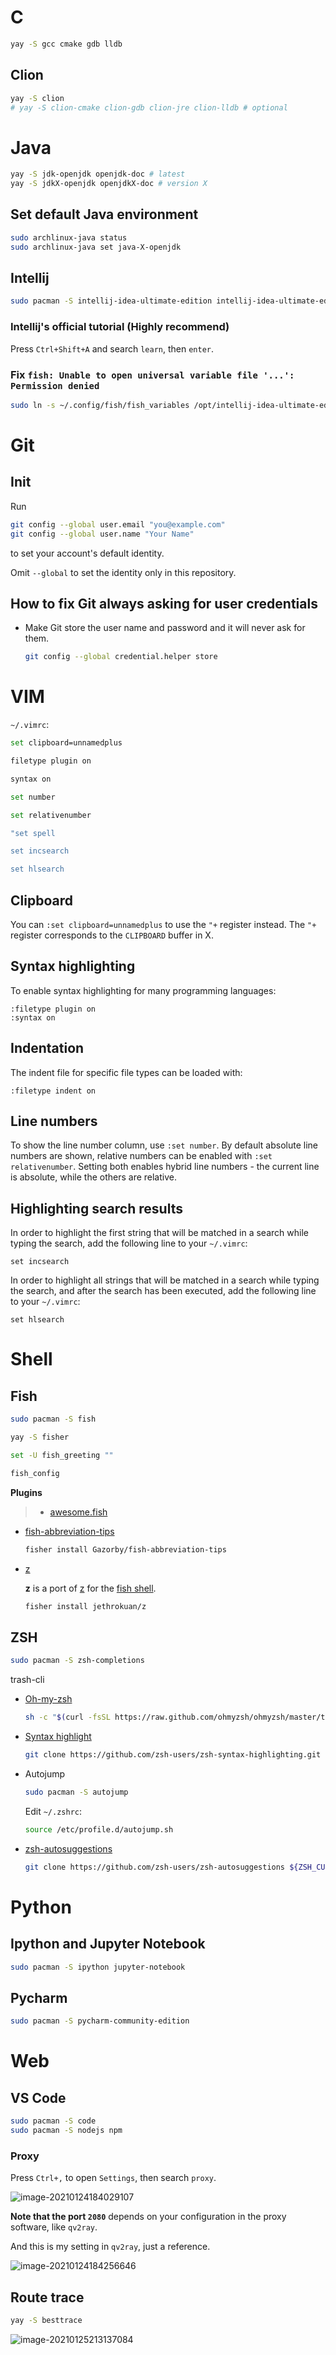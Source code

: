 # C

```bash
yay -S gcc cmake gdb lldb
```



## Clion

```bash
yay -S clion 
# yay -S clion-cmake clion-gdb clion-jre clion-lldb # optional
```







# Java

```bash
yay -S jdk-openjdk openjdk-doc # latest
yay -S jdkX-openjdk openjdkX-doc # version X
```



## Set default Java environment

```bash
sudo archlinux-java status
sudo archlinux-java set java-X-openjdk
```





## Intellij

```bash
sudo pacman -S intellij-idea-ultimate-edition intellij-idea-ultimate-edition-jre
```





### Intellij's official tutorial (Highly recommend)

Press `Ctrl+Shift+A` and search `learn`, then `enter`.







### Fix `fish: Unable to open universal variable file '...': Permission denied`

```bash
sudo ln -s ~/.config/fish/fish_variables /opt/intellij-idea-ultimate-edition/plugins/terminal/fish/fish_variables
```







# Git

## Init

Run

```bash
git config --global user.email "you@example.com"
git config --global user.name "Your Name"
```

to set your account's default identity.

Omit `--global` to set the identity only in this repository.





## How to fix Git always asking for user credentials

- Make Git store the user name and password and it will never ask for them.

    ```bash
    git config --global credential.helper store
    ```







# VIM

`~/.vimrc`:

```bash
set clipboard=unnamedplus

filetype plugin on

syntax on

set number

set relativenumber

"set spell

set incsearch

set hlsearch
```



## Clipboard

You can `:set clipboard=unnamedplus` to use the `"+` register instead. The `"+` register corresponds to the `CLIPBOARD` buffer in X.



## Syntax highlighting

To enable syntax highlighting for many programming languages:

```
:filetype plugin on
:syntax on
```



## Indentation

The indent file for specific file types can be loaded with:

```
:filetype indent on
```



## Line numbers

To show the line number column, use `:set number`. By default absolute line numbers are shown, relative numbers can be enabled with `:set relativenumber`. Setting both enables hybrid line numbers - the current line is absolute, while the others are relative.





## Highlighting search results

In order to highlight the first string that will be matched in a search while typing the search, add the following line to your `~/.vimrc`:

```
set incsearch
```

In order to highlight all strings that will be matched in a search while typing the search, and after the search has been executed, add the following line to your `~/.vimrc`:

```
set hlsearch
```









# Shell

## Fish

```bash
sudo pacman -S fish

yay -S fisher

set -U fish_greeting ""

fish_config
```



**Plugins**

> - [awesome.fish](https://github.com/jorgebucaran/awesome.fish)

- [fish-abbreviation-tips](https://github.com/Gazorby/fish-abbreviation-tips)

    ```bash
    fisher install Gazorby/fish-abbreviation-tips
    ```

- [z](https://github.com/jethrokuan/z) 

  **z** is a port of [z](https://github.com/rupa/z) for the [fish shell](https://fishshell.com/).

  ```bash
  fisher install jethrokuan/z
  ```

  



## ZSH

```bash
sudo pacman -S zsh-completions
```



trash-cli



- [Oh-my-zsh](https://github.com/ohmyzsh/ohmyzsh)

    ```bash
    sh -c "$(curl -fsSL https://raw.github.com/ohmyzsh/ohmyzsh/master/tools/install.sh)"
    ```

- [Syntax highlight](https://github.com/zsh-users/zsh-syntax-highlighting/blob/master/INSTALL.md)

    ```bash
    git clone https://github.com/zsh-users/zsh-syntax-highlighting.git ${ZSH_CUSTOM:-~/.oh-my-zsh/custom}/plugins/zsh-syntax-highlighting
    ```

- Autojump

    ```bash
    sudo pacman -S autojump
    ```

    Edit `~/.zshrc`:

    ```bash
    source /etc/profile.d/autojump.sh
    ```

- [zsh-autosuggestions](https://github.com/zsh-users/zsh-autosuggestions/blob/master/INSTALL.md)

    ```bash
    git clone https://github.com/zsh-users/zsh-autosuggestions ${ZSH_CUSTOM:-~/.oh-my-zsh/custom}/plugins/zsh-autosuggestions
    ```

    







# Python

## Ipython and Jupyter Notebook

```bash
sudo pacman -S ipython jupyter-notebook
```





## Pycharm

```bash
sudo pacman -S pycharm-community-edition
```









# Web

## VS Code

```bash
sudo pacman -S code
sudo pacman -S nodejs npm 
```



### Proxy

Press `Ctrl+,` to open `Settings`, then search `proxy`.

![image-20210124184029107]([04]Arch-Development-Configuration-Guide.assets/image-20210124184029107.png)

**Note that the port `2080`** depends on your configuration in the proxy software, like `qv2ray`.

And this is my setting in `qv2ray`, just a reference.

![image-20210124184256646]([04]Arch-Development-Configuration-Guide.assets/image-20210124184256646.png)





## Route trace

```bash
yay -S besttrace
```

![image-20210125213137084]([04]Arch-Development-Configuration-Guide.assets/image-20210125213137084.png)


